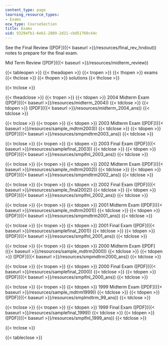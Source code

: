 ```yaml
---
content_type: page
learning_resource_types:
- Exams
ocw_type: CourseSection
title: Exams
uid: 93294fb1-6eb1-2889-2d21-cbd51760c44c
---
```


See the Final Review ([PDF]({{< baseurl >}}/resources/final_rev_hndout)) notes to prepare for the final exam.

Mid Term Review ([PDF]({{< baseurl >}}/resources/midterm_review))

{{< tableopen >}}
{{< theadopen >}}
{{< tropen >}}
{{< thopen >}}
exams
{{< thclose >}}
{{< thopen >}}
solutions
{{< thclose >}}

{{< trclose >}}

{{< theadclose >}}
{{< tropen >}}
{{< tdopen >}}
2004 Midterm Exam ([PDF]({{< baseurl >}}/resources/midterm_2004))
{{< tdclose >}}
{{< tdopen >}}
([PDF]({{< baseurl >}}/resources/midterm_2004_ans))
{{< tdclose >}}

{{< trclose >}}
{{< tropen >}}
{{< tdopen >}}
2003 Midterm Exam ([PDF]({{< baseurl >}}/resources/sample_mdtrm2003))
{{< tdclose >}}
{{< tdopen >}}
([PDF]({{< baseurl >}}/resources/smpmdtrm2003_ans))
{{< tdclose >}}

{{< trclose >}}
{{< tropen >}}
{{< tdopen >}}
2003 Final Exam ([PDF]({{< baseurl >}}/resources/samplefinal_2003))
{{< tdclose >}}
{{< tdopen >}}
([PDF]({{< baseurl >}}/resources/smplfnl_2003_ans))
{{< tdclose >}}

{{< trclose >}}
{{< tropen >}}
{{< tdopen >}}
2002 Midterm Exam ([PDF]({{< baseurl >}}/resources/sample_mdtrm2002))
{{< tdclose >}}
{{< tdopen >}}
([PDF]({{< baseurl >}}/resources/smpmdtrm2002_ans))
{{< tdclose >}}

{{< trclose >}}
{{< tropen >}}
{{< tdopen >}}
2002 Final Exam ([PDF]({{< baseurl >}}/resources/sample_final2002))
{{< tdclose >}}
{{< tdopen >}}
([PDF]({{< baseurl >}}/resources/smplfnl_2002_ans))
{{< tdclose >}}

{{< trclose >}}
{{< tropen >}}
{{< tdopen >}}
2001 Midterm Exam ([PDF]({{< baseurl >}}/resources/sample_mdtrm2001))
{{< tdclose >}}
{{< tdopen >}}
([PDF]({{< baseurl >}}/resources/smpmdtrm2001_ans))
{{< tdclose >}}

{{< trclose >}}
{{< tropen >}}
{{< tdopen >}}
2001 Final Exam ([PDF]({{< baseurl >}}/resources/samplefinal_2001))
{{< tdclose >}}
{{< tdopen >}}
([PDF]({{< baseurl >}}/resources/smplfnl_2001_ans))
{{< tdclose >}}

{{< trclose >}}
{{< tropen >}}
{{< tdopen >}}
2000 Midterm Exam ([PDF]({{< baseurl >}}/resources/sample_mdtrm2000))
{{< tdclose >}}
{{< tdopen >}}
([PDF]({{< baseurl >}}/resources/smpmdtrm2000_ans))
{{< tdclose >}}

{{< trclose >}}
{{< tropen >}}
{{< tdopen >}}
2000 Final Exam ([PDF]({{< baseurl >}}/resources/samplefinal_2000))
{{< tdclose >}}
{{< tdopen >}}
([PDF]({{< baseurl >}}/resources/smplfnl_2000_ans))
{{< tdclose >}}

{{< trclose >}}
{{< tropen >}}
{{< tdopen >}}
1999 Midterm Exam ([PDF]({{< baseurl >}}/resources/sample_mdtrm1999))
{{< tdclose >}}
{{< tdopen >}}
([PDF]({{< baseurl >}}/resources/smplmdtrm_99_ans))
{{< tdclose >}}

{{< trclose >}}
{{< tropen >}}
{{< tdopen >}}
1999 Final Exam ([PDF]({{< baseurl >}}/resources/samplefinal_1999))
{{< tdclose >}}
{{< tdopen >}}
([PDF]({{< baseurl >}}/resources/smplfnl_1999_ans))
{{< tdclose >}}

{{< trclose >}}

{{< tableclose >}}